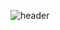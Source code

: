 ![header](https://capsule-render.vercel.app/api?type=venom&color=89CFF0&height=300&section=header&text=Work%in%Progress&fontSize=50)

<!--
**b0biii/b0biii** is a ✨ _special_ ✨ repository because its `README.md` (this file) appears on your GitHub profile.

Here are some ideas to get you started:

- 🔭 I’m currently working on ...
- 🌱 I’m currently learning ...
- 👯 I’m looking to collaborate on ...
- 🤔 I’m looking for help with ...
- 💬 Ask me about ...
- 📫 How to reach me: ...
- 😄 Pronouns: ...
- ⚡ Fun fact: ...
-->
